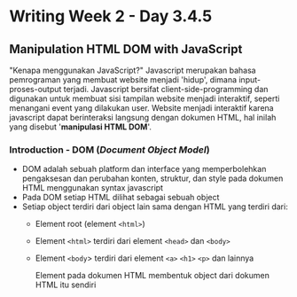 # Writing Week 2 - Day 3.4.5
## Manipulation HTML DOM with JavaScript
"Kenapa menggunakan JavaScript?" Javascript merupakan bahasa pemrograman yang membuat website menjadi 'hidup', dimana input-proses-output terjadi. Javascript bersifat client-side-programming dan digunakan untuk membuat sisi tampilan website menjadi interaktif, seperti menangani event yang dilakukan user. Website menjadi interaktif karena javascript dapat berinteraksi langsung dengan dokumen HTML, hal inilah yang disebut '**manipulasi HTML DOM**'.

### Introduction - DOM (*Document Object Model*)
- DOM adalah sebuah platform dan interface yang memperbolehkan pengaksesan dan perubahan konten, struktur, dan style pada dokumen HTML menggunakan syntax javascript
- Pada DOM setiap HTML dilihat sebagai sebuah object
- Setiap object terdiri dari object lain sama dengan HTML yang terdiri dari:
  - Element root (element `<html>`)
  - Element `<html>` terdiri dari element `<head>` dan `<body>`
  - Element `<body`> terdiri dari element `<a>` `<h1>` `<p>` dan lainnya

  
    Element pada dokumen HTML membentuk object dari dokumen HTML itu sendiri
